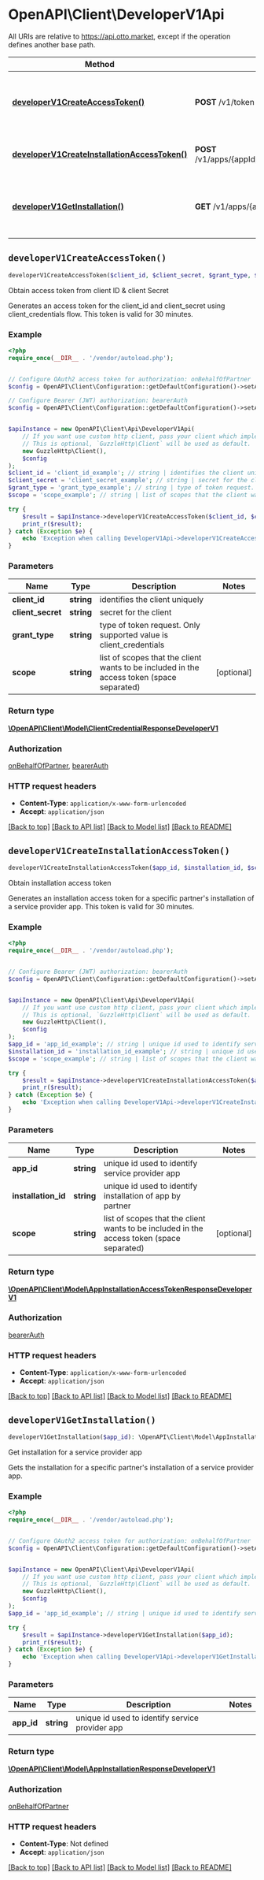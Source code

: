 # OpenAPI\Client\DeveloperV1Api

All URIs are relative to https://api.otto.market, except if the operation defines another base path.

| Method | HTTP request | Description |
| ------------- | ------------- | ------------- |
| [**developerV1CreateAccessToken()**](DeveloperV1Api.md#developerV1CreateAccessToken) | **POST** /v1/token | Obtain access token from client ID &amp; client Secret |
| [**developerV1CreateInstallationAccessToken()**](DeveloperV1Api.md#developerV1CreateInstallationAccessToken) | **POST** /v1/apps/{appId}/installations/{installationId}/accessToken | Obtain installation access token |
| [**developerV1GetInstallation()**](DeveloperV1Api.md#developerV1GetInstallation) | **GET** /v1/apps/{appId}/installation | Get installation for a service provider app |


## `developerV1CreateAccessToken()`

```php
developerV1CreateAccessToken($client_id, $client_secret, $grant_type, $scope): \OpenAPI\Client\Model\ClientCredentialResponseDeveloperV1
```

Obtain access token from client ID & client Secret

Generates an access token for the client_id and client_secret using client_credentials flow. This token is valid for 30 minutes.

### Example

```php
<?php
require_once(__DIR__ . '/vendor/autoload.php');


// Configure OAuth2 access token for authorization: onBehalfOfPartner
$config = OpenAPI\Client\Configuration::getDefaultConfiguration()->setAccessToken('YOUR_ACCESS_TOKEN');

// Configure Bearer (JWT) authorization: bearerAuth
$config = OpenAPI\Client\Configuration::getDefaultConfiguration()->setAccessToken('YOUR_ACCESS_TOKEN');


$apiInstance = new OpenAPI\Client\Api\DeveloperV1Api(
    // If you want use custom http client, pass your client which implements `GuzzleHttp\ClientInterface`.
    // This is optional, `GuzzleHttp\Client` will be used as default.
    new GuzzleHttp\Client(),
    $config
);
$client_id = 'client_id_example'; // string | identifies the client uniquely
$client_secret = 'client_secret_example'; // string | secret for the client
$grant_type = 'grant_type_example'; // string | type of token request. Only supported value is client_credentials
$scope = 'scope_example'; // string | list of scopes that the client wants to be included in the access token (space separated)

try {
    $result = $apiInstance->developerV1CreateAccessToken($client_id, $client_secret, $grant_type, $scope);
    print_r($result);
} catch (Exception $e) {
    echo 'Exception when calling DeveloperV1Api->developerV1CreateAccessToken: ', $e->getMessage(), PHP_EOL;
}
```

### Parameters

| Name | Type | Description  | Notes |
| ------------- | ------------- | ------------- | ------------- |
| **client_id** | **string**| identifies the client uniquely | |
| **client_secret** | **string**| secret for the client | |
| **grant_type** | **string**| type of token request. Only supported value is client_credentials | |
| **scope** | **string**| list of scopes that the client wants to be included in the access token (space separated) | [optional] |

### Return type

[**\OpenAPI\Client\Model\ClientCredentialResponseDeveloperV1**](../Model/ClientCredentialResponseDeveloperV1.md)

### Authorization

[onBehalfOfPartner](../../README.md#onBehalfOfPartner), [bearerAuth](../../README.md#bearerAuth)

### HTTP request headers

- **Content-Type**: `application/x-www-form-urlencoded`
- **Accept**: `application/json`

[[Back to top]](#) [[Back to API list]](../../README.md#endpoints)
[[Back to Model list]](../../README.md#models)
[[Back to README]](../../README.md)

## `developerV1CreateInstallationAccessToken()`

```php
developerV1CreateInstallationAccessToken($app_id, $installation_id, $scope): \OpenAPI\Client\Model\AppInstallationAccessTokenResponseDeveloperV1
```

Obtain installation access token

Generates an installation access token for a specific partner's installation of a service provider app. This token is valid for 30 minutes.

### Example

```php
<?php
require_once(__DIR__ . '/vendor/autoload.php');


// Configure Bearer (JWT) authorization: bearerAuth
$config = OpenAPI\Client\Configuration::getDefaultConfiguration()->setAccessToken('YOUR_ACCESS_TOKEN');


$apiInstance = new OpenAPI\Client\Api\DeveloperV1Api(
    // If you want use custom http client, pass your client which implements `GuzzleHttp\ClientInterface`.
    // This is optional, `GuzzleHttp\Client` will be used as default.
    new GuzzleHttp\Client(),
    $config
);
$app_id = 'app_id_example'; // string | unique id used to identify service provider app
$installation_id = 'installation_id_example'; // string | unique id used to identify installation of app by partner
$scope = 'scope_example'; // string | list of scopes that the client wants to be included in the access token (space separated)

try {
    $result = $apiInstance->developerV1CreateInstallationAccessToken($app_id, $installation_id, $scope);
    print_r($result);
} catch (Exception $e) {
    echo 'Exception when calling DeveloperV1Api->developerV1CreateInstallationAccessToken: ', $e->getMessage(), PHP_EOL;
}
```

### Parameters

| Name | Type | Description  | Notes |
| ------------- | ------------- | ------------- | ------------- |
| **app_id** | **string**| unique id used to identify service provider app | |
| **installation_id** | **string**| unique id used to identify installation of app by partner | |
| **scope** | **string**| list of scopes that the client wants to be included in the access token (space separated) | [optional] |

### Return type

[**\OpenAPI\Client\Model\AppInstallationAccessTokenResponseDeveloperV1**](../Model/AppInstallationAccessTokenResponseDeveloperV1.md)

### Authorization

[bearerAuth](../../README.md#bearerAuth)

### HTTP request headers

- **Content-Type**: `application/x-www-form-urlencoded`
- **Accept**: `application/json`

[[Back to top]](#) [[Back to API list]](../../README.md#endpoints)
[[Back to Model list]](../../README.md#models)
[[Back to README]](../../README.md)

## `developerV1GetInstallation()`

```php
developerV1GetInstallation($app_id): \OpenAPI\Client\Model\AppInstallationResponseDeveloperV1
```

Get installation for a service provider app

Gets the installation for a specific partner's installation of a service provider app.

### Example

```php
<?php
require_once(__DIR__ . '/vendor/autoload.php');


// Configure OAuth2 access token for authorization: onBehalfOfPartner
$config = OpenAPI\Client\Configuration::getDefaultConfiguration()->setAccessToken('YOUR_ACCESS_TOKEN');


$apiInstance = new OpenAPI\Client\Api\DeveloperV1Api(
    // If you want use custom http client, pass your client which implements `GuzzleHttp\ClientInterface`.
    // This is optional, `GuzzleHttp\Client` will be used as default.
    new GuzzleHttp\Client(),
    $config
);
$app_id = 'app_id_example'; // string | unique id used to identify service provider app

try {
    $result = $apiInstance->developerV1GetInstallation($app_id);
    print_r($result);
} catch (Exception $e) {
    echo 'Exception when calling DeveloperV1Api->developerV1GetInstallation: ', $e->getMessage(), PHP_EOL;
}
```

### Parameters

| Name | Type | Description  | Notes |
| ------------- | ------------- | ------------- | ------------- |
| **app_id** | **string**| unique id used to identify service provider app | |

### Return type

[**\OpenAPI\Client\Model\AppInstallationResponseDeveloperV1**](../Model/AppInstallationResponseDeveloperV1.md)

### Authorization

[onBehalfOfPartner](../../README.md#onBehalfOfPartner)

### HTTP request headers

- **Content-Type**: Not defined
- **Accept**: `application/json`

[[Back to top]](#) [[Back to API list]](../../README.md#endpoints)
[[Back to Model list]](../../README.md#models)
[[Back to README]](../../README.md)
